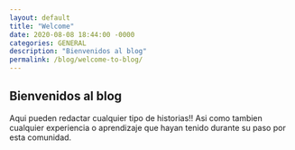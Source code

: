 ```yaml
---
layout: default
title: "Welcome"
date: 2020-08-08 18:44:00 -0000
categories: GENERAL
description: "Bienvenidos al blog"
permalink: /blog/welcome-to-blog/
---
```


## Bienvenidos al blog

Aqui pueden redactar cualquier tipo de historias!! Asi como tambien cualquier experiencia o aprendizaje que hayan tenido durante su paso por esta comunidad.
